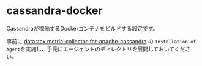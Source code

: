 # cassandra-docker

Cassandraが稼働するDockerコンテナをビルドする設定です。

事前に [datastax metric-collector-for-apache-cassandra](https://github.com/datastax/metric-collector-for-apache-cassandra) の `Installation of Agent`を実施し、手元にエージェントのディレクトリを展開しておいてください。
